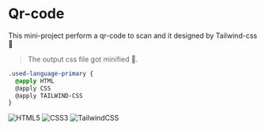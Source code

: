 # Qr-code
This mini-project perform a qr-code to scan and it designed by Tailwind-css 🍃
>The output css file got minified 🤏.
```css
.used-language-primary {
  @apply HTML
  @apply CSS
  @apply TAILWIND-CSS
}
```
![HTML5](https://img.shields.io/badge/html5-%23E34F26.svg?style=for-the-badge&logo=html5&logoColor=white)
![CSS3](https://img.shields.io/badge/css3-%231572B6.svg?style=for-the-badge&logo=css3&logoColor=white)
![TailwindCSS](https://img.shields.io/badge/tailwindcss-%2338B2AC.svg?style=for-the-badge&logo=tailwind-css&logoColor=white)
